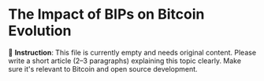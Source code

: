 # The Impact of BIPs on Bitcoin Evolution

📝 **Instruction**: This file is currently empty and needs original content. Please write a short article (2–3 paragraphs) explaining this topic clearly. Make sure it's relevant to Bitcoin and open source development.
